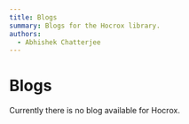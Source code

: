 ```yaml
---
title: Blogs
summary: Blogs for the Hocrox library.
authors:
  - Abhishek Chatterjee
---
```


# Blogs

Currently there is no blog available for Hocrox.
